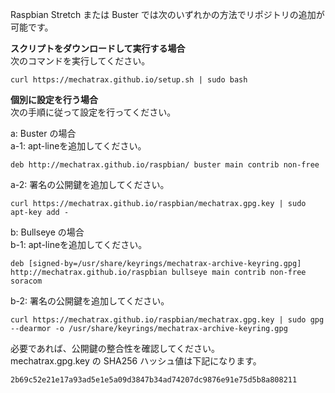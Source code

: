 Raspbian Stretch または Buster では次のいずれかの方法でリポジトリの追加が可能です。
<br />

**スクリプトをダウンロードして実行する場合**  
次のコマンドを実行してください。
```
curl https://mechatrax.github.io/setup.sh | sudo bash
```

**個別に設定を行う場合**  
次の手順に従って設定を行ってください。  

a: Buster の場合  
a-1: apt-lineを追加してください。  
```
deb http://mechatrax.github.io/raspbian/ buster main contrib non-free
```
a-2: 署名の公開鍵を追加してください。  
```
curl https://mechatrax.github.io/raspbian/mechatrax.gpg.key | sudo apt-key add -
```

b: Bullseye の場合  
b-1: apt-lineを追加してください。  
```
deb [signed-by=/usr/share/keyrings/mechatrax-archive-keyring.gpg] http://mechatrax.github.io/raspbian bullseye main contrib non-free soracom
```
b-2: 署名の公開鍵を追加してください。  
```
curl https://mechatrax.github.io/raspbian/mechatrax.gpg.key | sudo gpg --dearmor -o /usr/share/keyrings/mechatrax-archive-keyring.gpg
```
必要であれば、公開鍵の整合性を確認してください。  
mechatrax.gpg.key の SHA256 ハッシュ値は下記になります。  

`2b69c52e21e17a93ad5e1e5a09d3847b34ad74207dc9876e91e75d5b8a808211`
